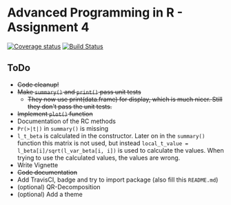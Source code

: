 # Advanced Programming in R - Assignment 4
[![Coverage status](https://codecov.io/gh/AnnalenaE/advanced-r-4/branch/master/graph/badge.svg)](https://codecov.io/github/AnnalenaE/advanced-r-4?branch=master)
[![Build Status](https://travis-ci.org/AnnalenaE/advanced-r-4.svg?branch=master)](https://travis-ci.org/AnnalenaE/advanced-r-4)

## ToDo
- ~~Code cleanup!~~
- ~~Make `summary()` and `print()` pass unit tests~~
  - ~~They now use print(data.frame) for display, which is much nicer. Still they don't pass the unit tests.~~
- ~~Implement `plot()` function~~
- Documentation of the RC methods
- `Pr(>|t|)` in `summary()` is missing
- `l_t_beta` is calculated in the constructor. Later on in the `summary()` function this matrix is not used, but instead `local_t_value = l_beta[i]/sqrt(l_var_beta[i, i])` is used to calculate the values. When trying to use the calculated values, the values are wrong.
- Write Vignette
- ~~Code documentation~~
- Add TravisCI, badge and try to import package (also fill this `README.md`)
- (optional) QR-Decomposition
- (optional) Add a theme
